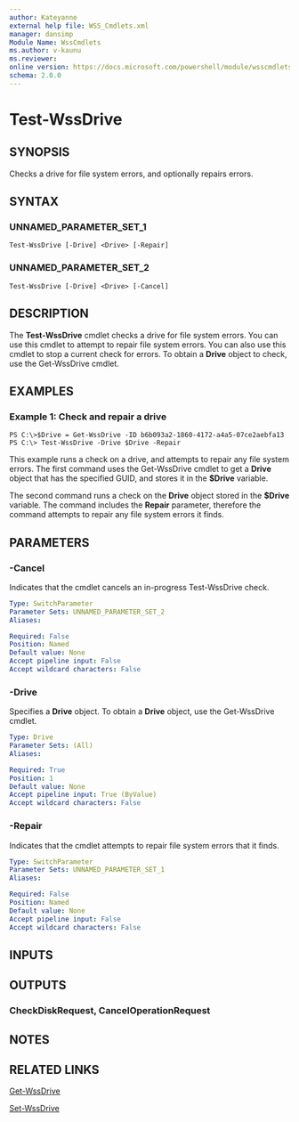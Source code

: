 ```yaml
---
author: Kateyanne
external help file: WSS_Cmdlets.xml
manager: dansimp
Module Name: WssCmdlets
ms.author: v-kaunu
ms.reviewer: 
online version: https://docs.microsoft.com/powershell/module/wsscmdlets/test-wssdrive?view=windowsserver2012-ps&wt.mc_id=ps-gethelp
schema: 2.0.0
---
```


# Test-WssDrive

## SYNOPSIS
Checks a drive for file system errors, and optionally repairs errors.

## SYNTAX

### UNNAMED_PARAMETER_SET_1
```
Test-WssDrive [-Drive] <Drive> [-Repair]
```

### UNNAMED_PARAMETER_SET_2
```
Test-WssDrive [-Drive] <Drive> [-Cancel]
```

## DESCRIPTION
The **Test-WssDrive** cmdlet checks a drive for file system errors.
You can use this cmdlet to attempt to repair file system errors.
You can also use this cmdlet to stop a current check for errors.
To obtain a **Drive** object to check, use the Get-WssDrive cmdlet.

## EXAMPLES

### Example 1: Check and repair a drive
```
PS C:\>$Drive = Get-WssDrive -ID b6b093a2-1860-4172-a4a5-07ce2aebfa13 PS C:\> Test-WssDrive -Drive $Drive -Repair
```

This example runs a check on a drive, and attempts to repair any file system errors.
The first command uses the Get-WssDrive cmdlet to get a **Drive** object that has the specified GUID, and stores it in the **$Drive** variable.

The second command runs a check on the **Drive** object stored in the **$Drive** variable.
The command includes the **Repair** parameter, therefore the command attempts to repair any file system errors it finds.

## PARAMETERS

### -Cancel
Indicates that the cmdlet cancels an in-progress Test-WssDrive check.

```yaml
Type: SwitchParameter
Parameter Sets: UNNAMED_PARAMETER_SET_2
Aliases: 

Required: False
Position: Named
Default value: None
Accept pipeline input: False
Accept wildcard characters: False
```

### -Drive
Specifies a **Drive** object.
To obtain a **Drive** object, use the Get-WssDrive cmdlet.

```yaml
Type: Drive
Parameter Sets: (All)
Aliases: 

Required: True
Position: 1
Default value: None
Accept pipeline input: True (ByValue)
Accept wildcard characters: False
```

### -Repair
Indicates that the cmdlet attempts to repair file system errors that it finds.

```yaml
Type: SwitchParameter
Parameter Sets: UNNAMED_PARAMETER_SET_1
Aliases: 

Required: False
Position: Named
Default value: None
Accept pipeline input: False
Accept wildcard characters: False
```

## INPUTS

## OUTPUTS

### CheckDiskRequest, CancelOperationRequest

## NOTES

## RELATED LINKS

[Get-WssDrive](./Get-WssDrive.md)

[Set-WssDrive](./Set-WssDrive.md)

